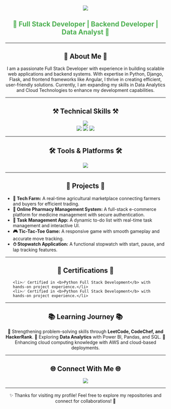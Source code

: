 
<h1 align="center">
    <img src="https://readme-typing-svg.herokuapp.com/?font=Righteous&size=35&center=true&vCenter=true&width=600&height=70&duration=4000&lines=Hello!+👋;+I'm+Prajwal+Bhutkar!;" />
</h1>

<h3 align="center" style="color: #4CAF50; font-weight: bold; font-size: 1.5em;">
    🚀 Full Stack Developer | Backend Developer | Data Analyst  🚀
</h3>

---

<h2 align="center">🌟 About Me 🌟</h2>
<p align="center">
I am a passionate Full Stack Developer with experience in building scalable web applications and backend systems.  
With expertise in Python, Django, Flask, and frontend frameworks like Angular, I thrive in creating efficient, user-friendly solutions.  
Currently, I am expanding my skills in Data Analytics and Cloud Technologies to enhance my development capabilities.
</p>

---

<h2 align="center">⚒ Technical Skills ⚒</h2>
<div align="center">
    <img src="https://skillicons.dev/icons?i=python,java,html,css,javascript,angular,bootstrap,django,mysql,sqlite,mongodb" />
    <br />
    <img src="https://img.shields.io/badge/NumPy-013243?style=for-the-badge&logo=numpy&logoColor=white" />
    <img src="https://img.shields.io/badge/Pandas-150458?style=for-the-badge&logo=pandas&logoColor=white" />
    <img src="https://img.shields.io/badge/Matplotlib-11557c?style=for-the-badge&logo=python&logoColor=white" />
</div>

---

<h2 align="center">🛠 Tools & Platforms 🛠</h2>
<div align="center">
    <img src="https://skillicons.dev/icons?i=git,github,pycharm,aws,vercel,vscode,powerbi,jupyter" />
</div>

---

<h2 align="center">🚀 Projects 🚀</h2>

<ul list-style="none">
    <li><b>🌱 Tech Farm:</b> A real-time agricultural marketplace connecting farmers and buyers for efficient trading.</li>
    <li><b>💊 Online Pharmacy Management System:</b> A full-stack e-commerce platform for medicine management with secure authentication.</li>
    <li><b>📝 Task Management App:</b> A dynamic to-do list with real-time task management and interactive UI.</li>
    <li><b>🎮 Tic-Tac-Toe Game:</b> A responsive game with smooth gameplay and accurate move tracking.</li>
    <li><b>⏱ Stopwatch Application:</b> A functional stopwatch with start, pause, and lap tracking features.</li>
</ul>

---

<h2 align="center">📜 Certifications 📜</h2>
<ul>
    
    <li>✅ Certified in <b>Python Full Stack Development</b> with hands-on project experience.</li>
    <li>✅ Certified in <b>Python Full Stack Development</b> with hands-on project experience.</li>
</ul>

---

<h2 align="center">📚 Learning Journey 📚</h2>
<p align="center">
🔹 Strengthening problem-solving skills through <b>LeetCode, CodeChef, and HackerRank</b>.  
🔹 Exploring <b>Data Analytics</b> with Power BI, Pandas, and SQL.  
🔹 Enhancing cloud computing knowledge with AWS and cloud-based deployments.  
</p>

---

<h2 align="center">🌐 Connect With Me 🌐</h2>
<div align="center">
    <a href="https://www.linkedin.com/in/bhutkarprajwal" target="_blank">
        <img src="https://img.shields.io/badge/LinkedIn-0077B5?style=for-the-badge&logo=linkedin&logoColor=white" />
    </a>
</div>

---

<p align="center">✨ Thanks for visiting my profile! Feel free to explore my repositories and connect for collaborations! 🚀</p>
